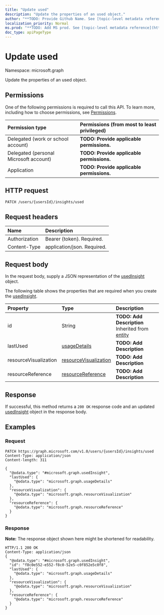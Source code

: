 ```yaml
---
title: "Update used"
description: "Update the properties of an used object."
author: "**TODO: Provide Github Name. See [topic-level metadata reference](https://msgo.azurewebsites.net/add/document/guidelines/metadata.html#topic-level-metadata)**"
localization_priority: Normal
ms.prod: "**TODO: Add MS prod. See [topic-level metadata reference](https://msgo.azurewebsites.net/add/document/guidelines/metadata.html#topic-level-metadata)**"
doc_type: apiPageType
---
```


# Update used

Namespace: microsoft.graph

Update the properties of an used object.

## Permissions
One of the following permissions is required to call this API. To learn more, including how to choose permissions, see [Permissions](/concepts/permissions-reference.md).

|Permission type|Permissions (from most to least privileged)|
|:---|:---|
|Delegated (work or school account)|**TODO: Provide applicable permissions.**|
|Delegated (personal Microsoft account)|**TODO: Provide applicable permissions.**|
|Application|**TODO: Provide applicable permissions.**|

## HTTP request

<!-- {
  "blockType": "ignored"
}
-->
``` http
PATCH /users/{usersId}/insights/used
```

## Request headers
|Name|Description|
|:---|:---|
|Authorization|Bearer {token}. Required.|
|Content-Type|application/json. Required.|

## Request body
In the request body, supply a JSON representation of the [usedInsight](../resources/usedinsight.md) object.

The following table shows the properties that are required when you create the [usedInsight](../resources/usedinsight.md).

|Property|Type|Description|
|:---|:---|:---|
|id|String|**TODO: Add Description** Inherited from [entity](../resources/entity.md)|
|lastUsed|[usageDetails](../resources/usagedetails.md)|**TODO: Add Description**|
|resourceVisualization|[resourceVisualization](../resources/resourcevisualization.md)|**TODO: Add Description**|
|resourceReference|[resourceReference](../resources/resourcereference.md)|**TODO: Add Description**|



## Response

If successful, this method returns a `200 OK` response code and an updated [usedInsight](../resources/usedinsight.md) object in the response body.

## Examples

### Request
<!-- {
  "blockType": "request",
  "name": "update_used"
}
-->
``` http
PATCH https://graph.microsoft.com/v1.0/users/{usersId}/insights/used
Content-Type: application/json
Content-length: 311

{
  "@odata.type": "#microsoft.graph.usedInsight",
  "lastUsed": {
    "@odata.type": "microsoft.graph.usageDetails"
  },
  "resourceVisualization": {
    "@odata.type": "microsoft.graph.resourceVisualization"
  },
  "resourceReference": {
    "@odata.type": "microsoft.graph.resourceReference"
  }
}
```


### Response
**Note:** The response object shown here might be shortened for readability.
<!-- {
  "blockType": "response",
  "truncated": true
}
-->
``` http
HTTP/1.1 200 OK
Content-Type: application/json
{
  "@odata.type": "#microsoft.graph.usedInsight",
  "id": "f8c0e552-e552-f8c0-52e5-c0f852e5c0f8",
  "lastUsed": {
    "@odata.type": "microsoft.graph.usageDetails"
  },
  "resourceVisualization": {
    "@odata.type": "microsoft.graph.resourceVisualization"
  },
  "resourceReference": {
    "@odata.type": "microsoft.graph.resourceReference"
  }
}
```

